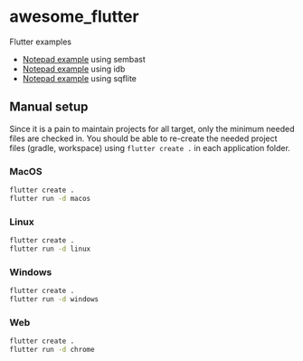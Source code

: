# awesome_flutter

Flutter examples

* [Notepad example](notepad_sembast/README.md) using sembast
* [Notepad example](notepad_idb/README.md) using idb
* [Notepad example](notepad_sqflite/README.md) using sqflite

## Manual setup

Since it is a pain to maintain projects for all target, only the minimum needed files
are checked in. You should be able to re-create the needed project files (gradle, workspace) using `flutter create .`
in each application folder.

### MacOS

```bash
flutter create .
flutter run -d macos
```

### Linux

```bash
flutter create .
flutter run -d linux
```

### Windows

```bash
flutter create .
flutter run -d windows
```

### Web

```bash
flutter create .
flutter run -d chrome
```

